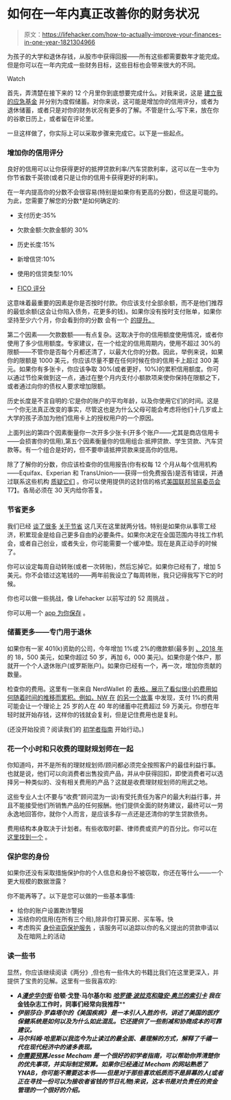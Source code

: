 # 如何在一年内真正改善你的财务状况

> 原文：<https://lifehacker.com/how-to-actually-improve-your-finances-in-one-year-1821304966>

为孩子的大学和退休存钱，从股市中获得回报——所有这些都需要数年才能完成。但是你可以在一年内完成一些财务目标，这些目标也会带来很大的不同。

Watch

首先，弄清楚在接下来的 12 个月里你到底想要完成什么。对我来说，这是 [建立我的应急基金](https://twocents.lifehacker.com/whats-your-2018-money-goal-1821064068) 并分别为度假储蓄。对你来说，这可能是增加你的信用评分，或者为退休储蓄，或者只是对你的财务状况有更多的了解。不管是什么:写下来，放在你的谷歌日历上，或者留在评论里。

一旦这样做了，你实际上可以采取步骤来完成它。以下是一些起点。

### 增加你的信用评分

良好的信用可以让你获得更好的抵押贷款利率/汽车贷款利率，这可以在一生中为你节省数千英镑(或者只是让你的信用卡获得更好的利率)。

在一年内提高你的分数不会很容易(特别是如果你有更高的分数)，但这是可能的。为此，您需要了解您的分数*是如何确定的:

*   支付历史:35%
*   欠款金额:欠款金额的 30%
*   历史长度:15%
*   新增信贷:10%
*   使用的信贷类型:10%

* [FICO 评分](https://www.myfico.com/credit-education/improve-your-credit-score/)

这意味着最重要的因素是你是否按时付款。你应该支付全部余额，而不是他们推荐的最低余额(这会让你陷入债务，花更多的钱)。如果你没有按时支付账单，如果你坚持至少六个月，你会看到你的分数 会有一个 [的提升。](http://time.com/money/collection-post/2791958/how-to-improve-credit-score/)

第二个因素——欠款数额——有点复杂。这取决于你的信用额度使用情况，或者你使用了多少信用额度。专家建议，在一个给定的信用周期内，使用不超过 30%的限额——不管你是否每个月都还清了，以最大化你的分数。因此，举例来说，如果你的限额是 1000 美元，你应该尽量不要在任何时候在你的信用卡上超过 300 美元。如果你有多张卡，你应该争取 30%(或者更好，10%)的累积信用额度。你可以通过节俭来做到这一点，通过在整个月内支付小额款项来使你保持在限额之下，或者通过向你的债权人要求增加限额。

历史长度是不言自明的:它是你的账户的平均年龄，以及你使用它们的时间。这是一个你无法真正改变的事实，尽管这也是为什么父母可能会考虑将他们十几岁或上大学的孩子添加为他们信用卡上的授权用户的一个原因。

上面列出的第四个因素衡量你一次开多少张卡(开多个账户——尤其是商店信用卡——会损害你的信用),第五个因素衡量你的信用组合:抵押贷款、学生贷款、汽车贷款等。有一个组合是好的，但不要申请抵押贷款来提高你的信用。

除了了解你的分数，你应该检查你的信用报告(你有权每 12 个月从每个信用机构——Equifax、Experian 和 TransUnion——获得一份免费报告)是否有错误，并通过联系这些机构 [质疑它们](https://www.nerdwallet.com/blog/finance/raise-credit-score-fast/) 。你可以使用提供的这封信的格式[美国联邦贸易委员会](https://www.consumer.ftc.gov/articles/0384-sample-letter-disputing-errors-your-credit-report)T7】。各局必须在 30 天内给你答复。

### 节省更多

我们已经 [谈了很多](https://twocents.lifehacker.com/the-best-advice-for-saving-as-much-as-you-can-1821196524) [关于节省](https://twocents.lifehacker.com/the-best-savings-tips-and-advice-from-our-readers-1821287384) 这几天在这里就两分钱。特别是如果你从事零工经济，积累现金是给自己更多自由的必要条件。如果你决定在全国范围内寻找工作机会，或者自己创业，或者失业，你可能需要一个缓冲垫。现在是真正动手的时候了。

你可以设定每周自动转账(或者一次转账)，然后忘掉它。如果你已经有了，增加 5 美元。你不会错过这笔钱的——两年前我设立了每周转账，我只记得我写下它的时候。

你也可以做一些挑战，像 Lifehacker 以前写过的 52 周挑战 。

你可以用一个 [app 为你保存](https://twocents.lifehacker.com/how-to-leave-digit-for-a-savings-app-that-doesnt-charge-1794235235) 。

### **储蓄更多——专门用于退休**

如果你有一家 401(k)资助的公司，今年增加 1%或 2%的缴款额(最多到 [、2018 年](http://money.cnn.com/2017/10/19/retirement/401k-ira-contribution-limits-2018/index.html) 的 18，500 美元，如果你超过 50 岁，再加 6，000 美元)。如果你是个体户，那就开一个个人退休账户(或罗斯账户)。如果你已经有一个，再一次，增加你贡献的数量。

检查你的费用。这里有一张来自 NerdWallet 的 [表格，展示了看似很小的费用如何随着时间的推移而累积。例如，NW 在](https://www.nerdwallet.com/blog/investing/brokerage-commissions-fees/) [的另一个故事](https://www.nerdwallet.com/blog/investing/millennial-retirement-fees-one-percent-half-million-savings-impact/) 中发现，支付 1%的费用可能会让一个理论上 25 岁的人在 40 年的储蓄中花费超过 59 万美元。你想在年轻时就开始存钱，这样你的钱就会复利，但是记住费用也是复利。

(还没开始投资？阅读我们的 [初学者指南](https://lifehacker.com/how-to-build-an-easy-beginner-set-and-forget-investm-1686878594) 开始行动。)

### 花一个小时和只收费的理财规划师在一起

你知道吗，并不是所有的理财规划师/顾问都必须完全按照客户的最佳利益行事。也就是说，他们可以向消费者出售投资产品，并从中获得回扣，即使消费者可以选择另一种类似的、没有相关费用的产品？这就是收费理财规划师的用武之地。

这些专业人士(不要与“收费”顾问混为一谈)有受托责任为客户的最大利益行事，并且不能接受他们所销售产品的任何报酬。他们提供全面的财务建议，最终可以一劳永逸地回答你，就你个人而言，是应该多存一点还是还清你的学生贷款债务。

费用结构本身取决于计划者。有些收取时薪、律师费或资产的百分比。你可以在 [这里找到一个](https://www.napfa.org/) 。

### 保护您的身份

如果你还没有采取措施保护你的个人信息和身份不被窃取，你还在等什么——一个更大规模的数据泄露？

你不能再等了。以下是您可以做的一些基本事情:

*   给你的账户设置欺诈警报
*   冻结你的信用(在所有三个局),除非你打算买房、买车等。快
*   考虑购买 [身份盗窃保护服务](https://lifehacker.com/one-of-your-equifax-hack-protections-expires-soon-1821184336) ，该服务可以追踪以你的名义提出的贷款申请以及在暗网上的活动

### 读一些书

显然，你应该继续阅读《两分》,但也有一些伟大的书籍比我们在这里更深入，并提供了宝贵的见解。这里有一些我喜欢的:

*   ***A***[***漫步华尔街***](https://www.amazon.com/Random-Walk-Down-Wall-Street/dp/0393330338?asc_campaign=InlineText&asc_refurl=https://lifehacker.com/how-to-actually-improve-your-finances-in-one-year-1821304966&asc_source=&tag=kinjalifehackerlink-20) **伯顿·戈登·马尔基尔和 [***哈罗德·波拉克和隐安·奥兰的索引卡***](https://www.amazon.com/Index-Card-Personal-Finance-Complicated/dp/0143130528/?asc_campaign=InlineText&asc_refurl=https://lifehacker.com/how-to-actually-improve-your-finances-in-one-year-1821304966&asc_source=&tag=kinjalifehackerlink-20) *我在*金钱杂志工作时，同事们经常向我推荐**** 
*   ***伊丽莎白·罗森塔尔的《美国疾病》[](https://www.amazon.com/American-Sickness-Healthcare-Became-Business/dp/1594206759/?asc_campaign=InlineText&asc_refurl=https://lifehacker.com/how-to-actually-improve-your-finances-in-one-year-1821304966&asc_source=&tag=kinjalifehackerlink-20) **是一本引人入胜的书，讲述了美国的医疗保健系统是如何以及为什么如此混乱。它还提供了一些削减和协商成本的可靠建议。*****
*   *****马尔科姆·哈里斯以我迄今为止读过的最全面、最理解的方式，解释了千禧一代在现代经济中的诸多表现。*****
*   *****[***你需要预算***](https://www.amazon.com/You-Need-Budget-Paycheck-Paycheck/dp/0062567586/?asc_campaign=InlineText&asc_refurl=https://lifehacker.com/how-to-actually-improve-your-finances-in-one-year-1821304966&asc_source=&tag=kinjalifehackerlink-20)*Jesse Mecham 是一个很好的初学者指南，可以帮助你弄清楚你的优先事项，并实际制定预算。如果你已经通过 Mecham 的网站熟悉了 YNAB，你可能不需要这本书——但是对于那些喜欢纸质而不是屏幕的人(或者正在寻找一份可以为接收者省钱的节日礼物)来说，这本书是对负责任的资金管理的一个很好的介绍。******